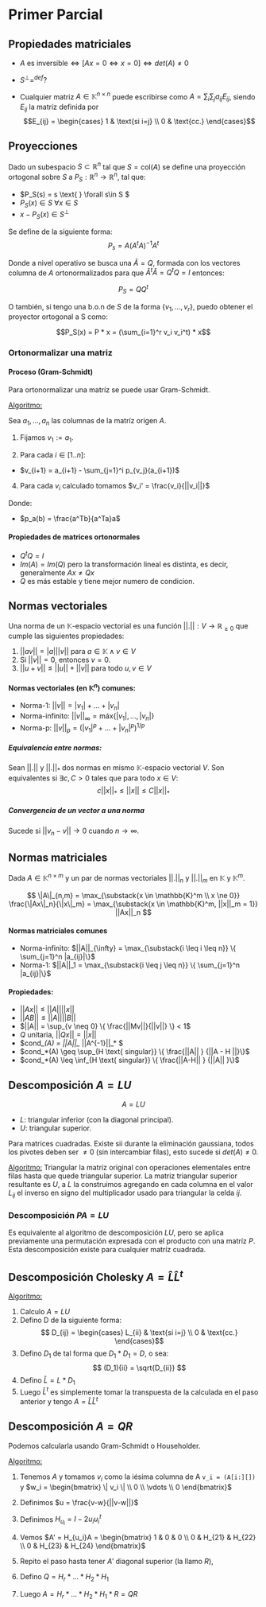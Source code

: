 # Primer Parcial

## Propiedades matriciales

- $A \text{ es inversible} \iff [Ax = 0 \iff x=0] \iff det(A) \neq 0$

- $S^⊥ =^{def}$?

- Cualquier matriz $A\in\mathbb{K}^{n\times n}$ puede escribirse como $A=\sum_i \sum_j a_{ij} E_{ij}$, siendo $E_{ij}$ la matríz definida por 
$$E_{ij} = \begin{cases} 
    1 & \text{si i=j} \\
    0 & \text{cc.}
\end{cases}$$


## Proyecciones

Dado un subespacio $S \subset \mathbb{R}^n$ tal que $S = \text{col}(A)$ se define una proyección ortogonal sobre $S$ a $P_S: \mathbb{R}^n \rightarrow \mathbb{R}^n$, tal que:

- $P_S(s) = s \text{ } \forall s\in S $
- $P_S(x) \in S \text{ } \forall x \in S$
- $x−P_S(x) \in S^⊥$

Se define de la siguiente forma:  
$$P_s = A(A^tA)^{-1}A^t$$

Donde a nivel operativo se busca una $\hat A = Q$, formada con los vectores columna de $A$ ortonormalizados para que $\hat A^t \hat A = Q^t Q = I$ entonces:

$$P_S = QQ^t$$

O también, si tengo una b.o.n de $S$ de la forma $\{ v_1, ..., v_r \}$, puedo obtener el proyector ortogonal a S como:

$$P_S(x) = P * x = (\sum_{i=1}^r v_i v_i^t) * x$$ 

### Ortonormalizar una matriz

#### Proceso (Gram-Schmidt)
Para ortonormalizar una matríz se puede usar Gram-Schmidt.

<u> Algoritmo: </u>

Sea $a_1,..., a_n$ las columnas de la matríz origen $A$.

1. Fijamos $v_1 := a_1$.  

3. Para cada $i \in [1..n]$:

- $v_{i+1} = a_{i+1} - \sum_{j=1}^i p_{v_j}(a_{i+1})$

4. Para cada $v_i$ calculado tomamos $v_i' = \frac{v_i}{||v_i||}$

Donde:
-  $p_a(b) = \frac{a^Tb}{a^Ta}a$

#### Propiedades de matrices ortonormales
- $Q^tQ = I$
- $Im(A) = Im(Q) \text{ pero la transformación lineal es distinta, es decir, generalmente } Ax \neq Qx$
- $Q$ es más estable y tiene mejor numero de condicion.

## Normas vectoriales
Una norma de un $\mathbb{K}$-espacio vectorial es una función $||.|| : V \rightarrow \mathbb{R}_{\geq 0}$ que cumple las siguientes propiedades:
1. $||av|| = |a| ||v|| \text{ para } a\in \mathbb{K} \land v \in V$
2. Si $||v|| = 0$, entonces $v=0$.
3. $||u+v|| \leq ||u|| + ||v|| \text{ para todo } u,v \in V$

#### Normas vectoriales (en $\mathbb{K}^n$) comunes:
- Norma-1: $||v|| = |v_1| + ... + |v_n|$
- Norma-infinito: $||v||_{\infty} = \text{máx} \{ |v_1|, ..., |v_n| \}$
- Norma-p: $||v||_p = (|v_1|^p + ... + |v_n|^p)^{1/p}$

##### Equivalencia entre normas:
Sean $||.||$ y $||.||_*$ dos normas en mismo $\mathbb{K}$-espacio vectorial $V$. Son equivalentes si $\exists c,C > 0$ tales que para todo $x\in V$:
$$c||x||_* \leq ||x|| \leq C ||x||_*$$

##### Convergencia de un vector a una norma
Sucede si $||v_n - v|| \rightarrow 0 \text{ cuando } n\rightarrow \infty$.

## Normas matriciales
Dada $A \in \mathbb{K}^{n \times m}$ y un par de normas vectoriales $||.||_n$ y $||.||_m$ en $\mathbb{K} \text{ y } \mathbb{K}^m$. 

$$
\|A\|_{n,m} = \max_{\substack{x \in \mathbb{K}^m \\ x \ne 0}} \frac{\|Ax\|_n}{\|x\|_m}
= \max_{\substack{x \in \mathbb{K}^m, ||x||_m = 1}} ||Ax||_n
$$

#### Normas matriciales comunes
- Norma-infinito: $||A||_{\infty} = \max_{\substack{i \leq i \leq n}} \{ \sum_{j=1}^n |a_{ij}|\}$
- Norma-1: $||A||_1 = \max_{\substack{i \leq j \leq n}} \{ \sum_{j=1}^n |a_{ij}|\}$

#### Propiedades:
- $||Ax|| \leq ||A|| ||x||$
- $||AB|| \leq ||A|| ||B||$
- $||A|| = \sup_{v \neq 0} \{ \frac{||Mv||}{||v||} \} < 1$
- $Q$ unitaria, $||Qx|| = ||x||$
- $cond_*(A) = ||A||_* ||A^{-1}||_* $
- $cond_*(A) \geq \sup_{H \text{ singular}} \{ \frac{||A|| } {||A - H ||}\}$
- $cond_*(A) \leq \inf_{H \text{ singular}} \{ \frac{||A-H|| } {||A|| }\}$

## Descomposición $A=LU$
$$A = LU$$
- $L$: triangular inferior (con la diagonal principal).
- $U$: triangular superior.

Para matrices cuadradas.
Existe sii durante la eliminación gaussiana, todos los pivotes deben ser $\neq 0$ (sin intercambiar filas), esto sucede si $det(A) \neq 0$.

<u>Algoritmo:</u>
Triangular la matríz original con operaciones elementales entre filas hasta que quede triangular superior.
La matriz triangular superior resultante es $U$, a $L$ la construimos agregando en cada columna en el valor $L_{ij}$ el inverso en signo del multiplicador usado para triangular la celda $ij$.

### Descomposición $PA=LU$
Es equivalente al algoritmo de descomposición $LU$, pero se aplica previamente una permutación expresada con el producto con una matríz $P$.
Esta descomposición existe para cualquier matríz cuadrada.

## Descomposición Cholesky $A=\hat{L}\hat{L}^t$

<u>Algoritmo: </u>
1. Calculo $A=LU$
2. Defino D de la siguiente forma:
    $$ D_{ij} = \begin{cases}
    L_{ii} & \text{si i=j} \\
    0 & \text{cc.}
    \end{cases}$$
3. Defino $D_1$ de tal forma que $D_1 * D_1 = D$, o sea:
    $$ (D_1){ii} = \sqrt{D_{ii}} $$ 
4. Defino $\hat{L} = L*D_1$
5. Luego $\hat{L}^t$ es simplemente tomar la transpuesta de la calculada en el paso anterior y tengo $A=\hat{L}\hat{L}^t$

## Descomposición $A=QR$

Podemos calcularla usando Gram-Schmidt o Householder.

<u>Algoritmo:</u>
1. Tenemos $A$ y tomamos $v_i$ como la iésima columna de A `v_i = (A[i:][])` y $w_i = \begin{bmatrix}
        \| v_i \| \\
        0 \\
        \vdots \\
        0
      \end{bmatrix}$

2. Definimos $u = \frac{v-w}{||v-w||}$
3. Definimos $H_{u_i} = I - 2 u_i u_i^t$
4. Vemos $A' = H_{u_i}A = 
    \begin{bmatrix} 
    1 & 0 &  0 \\
    0 & H_{21} & H_{22} \\
    0 & H_{23} & H_{24} 
    \end{bmatrix}$

5. Repito el paso hasta tener $A'$ diagonal superior (la llamo $R$),
6. Defino $Q = H_r * ... * H_2 * H_1$
7. Luego $A = H_r * ... * H_2 * H_1 * R = QR$
